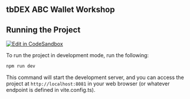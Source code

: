 ## tbDEX ABC Wallet Workshop

## Running the Project

[![Edit in CodeSandbox](https://assets.codesandbox.io/github/button-edit-lime.svg)](https://codesandbox.io/p/github/TBD54566975/workshop-tbdex-abc-wallet/)

To run the project in development mode, run the following:

```bash
npm run dev
```
This command will start the development server, and you can access the project at `http://localhost:8081` in your web browser (or whatever endpoint is defined in vite.config.ts).
